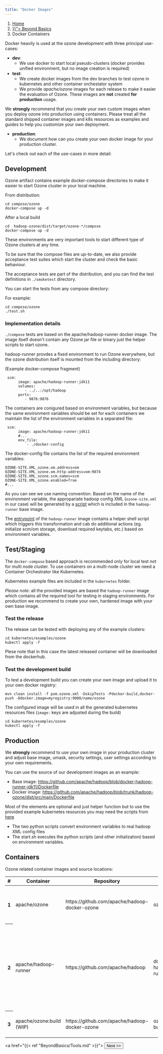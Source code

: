 ```yaml
---
title: "Docker Images"
---
```

<!---
  Licensed to the Apache Software Foundation (ASF) under one or more
  contributor license agreements.  See the NOTICE file distributed with
  this work for additional information regarding copyright ownership.
  The ASF licenses this file to You under the Apache License, Version 2.0
  (the "License"); you may not use this file except in compliance with
  the License.  You may obtain a copy of the License at

      http://www.apache.org/licenses/LICENSE-2.0

  Unless required by applicable law or agreed to in writing, software
  distributed under the License is distributed on an "AS IS" BASIS,
  WITHOUT WARRANTIES OR CONDITIONS OF ANY KIND, either express or implied.
  See the License for the specific language governing permissions and
  limitations under the License.
-->
<nav aria-label="breadcrumb">
  <ol class="breadcrumb">
    <li class="breadcrumb-item"><a href="/">Home</a></li>
     <li class="breadcrumb-item"><a href="{{< ref "BeyondBasics.md" >}}">
        Beyond Basics</a>
    <li class="breadcrumb-item active" aria-current="page">Docker Containers
    </li>
  </ol>
</nav>

Docker heavily is used at the ozone development with three principal use-cases:

* __dev__:
     * We use docker to start local pseudo-clusters (docker provides unified environment, but no image creation is required)
* __test__:
     * We create docker images from the dev branches to test ozone in kubernetes and other container orchestator system
     * We provide _apache/ozone_ images for each release to make it easier the evaluation of Ozone. These images are __not__ created __for production__ usage.

<div class="alert alert-warning" role="alert">
We <b>strongly</b> recommend that you create your own custom images when you
deploy ozone into production using containers. Please treat all the standard
shipped container images and k8s resources as examples and guides to help you
 customize your own deployment.
</div>

* __production__:
     * We document how can you create your own docker image for your production cluster.

Let's check out each of the use-cases in more detail:

## Development

Ozone artifact contains example docker-compose directories to make it easier to start Ozone cluster in your local machine.

From distribution:

```
cd compose/ozone
docker-compose up -d
```

After a local build

```
cd  hadoop-ozone/dist/target/ozone-*/compose
docker-compose up -d
```

These environments are very important tools to start different type of Ozone clusters at any time.

To be sure that the compose files are up-to-date, we also provide acceptance test suites which start the cluster and check the basic behaviour.

The acceptance tests are part of the distribution, and you can find the test definitions in `./smoketest` directory.

You can start the tests from any compose directory:

For example:

```
cd compose/ozone
./test.sh
```

### Implementation details

`./compose` tests are based on the apache/hadoop-runner docker image. The image itself doesn't contain any Ozone jar file or binary just the helper scripts to start ozone.

hadoop-runner provdes a fixed environment to run Ozone everywhere, but the ozone distribution itself is mounted from the including directory:

(Example docker-compose fragment)

```
 scm:
      image: apache/hadoop-runner:jdk11
      volumes:
         - ../..:/opt/hadoop
      ports:
         - 9876:9876

```

The containers are conigured based on environment variables, but because the same environment variables should be set for each containers we maintain the list of the environment variables in a separated file:

```
 scm:
      image: apache/hadoop-runner:jdk11
      #...
      env_file:
          - ./docker-config
```

The docker-config file contains the list of the required environment variables:

```
OZONE-SITE.XML_ozone.om.address=om
OZONE-SITE.XML_ozone.om.http-address=om:9874
OZONE-SITE.XML_ozone.scm.names=scm
OZONE-SITE.XML_ozone.enabled=True
#...
```

As you can see we use naming convention. Based on the name of the environment variable, the appropariate hadoop config XML (`ozone-site.xml` in our case) will be generated by a [script](https://github.com/apache/hadoop/tree/docker-hadoop-runner-latest/scripts) which is included in the `hadoop-runner` base image.

The [entrypoint](https://github.com/apache/hadoop/blob/docker-hadoop-runner-latest/scripts/starter.sh) of the `hadoop-runner` image contains a helper shell script which triggers this transformation and cab do additional actions (eg. initialize scm/om storage, download required keytabs, etc.) based on environment variables.

## Test/Staging

The `docker-compose` based approach is recommended only for local test not for multi node cluster. To use containers on a multi-node cluster we need a Container Orchestrator like Kubernetes.

Kubernetes example files are included in the `kubernetes` folder.

*Please note*: all the provided images are based the `hadoop-runner` image which contains all the required tool for testing in staging environments. For production we recommend to create your own, hardened image with your own base image.

### Test the release

The release can be tested with deploying any of the example clusters:

```
cd kubernetes/examples/ozone
kubectl apply -f
```

Plese note that in this case the latest released container will be downloaded from the dockerhub.

### Test the development build

To test a development build you can create your own image and upload it to your own docker registry:


```
mvn clean install -f pom.ozone.xml -DskipTests -Pdocker-build,docker-push -Ddocker.image=myregistry:9000/name/ozone
```

The configured image will be used in all the generated kubernetes resources files (`image:` keys are adjusted during the build)

```
cd kubernetes/examples/ozone
kubectl apply -f
```

## Production

<div class="alert alert-danger" role="alert">
We <b>strongly</b> recommend to use your own image in your production cluster
and
adjust base image, umask, security settings, user settings according to your own requirements.
</div>

You can use the source of our development images as an example:

 * Base image: https://github.com/apache/hadoop/blob/docker-hadoop-runner-jdk11/Dockerfile
 * Docker image: https://github.com/apache/hadoop/blob/trunk/hadoop-ozone/dist/src/main/Dockerfile

 Most of the elements are optional and just helper function but to use the provided example kubernetes resources you may need the scripts from [here](https://github.com/apache/hadoop/tree/docker-hadoop-runner-jdk11/scripts)

  * The two python scripts convert environment variables to real hadoop XML config files
  * The start.sh executes the python scripts (and other initialization) based on environment variables.

## Containers

Ozone related container images and source locations:


<table class="table table-dark">
  <thead>
    <tr>
      <th scope="col">#</th>
      <th scope="col">Container</th>
      <th scope="col">Repository</th>
      <th scope="col">Base</th>
      <th scope="col">Branch</th>
      <th scope="col">Tags</th>
      <th scope="col">Comments</th>
    </tr>
  </thead>
  <tbody>
    <tr>
      <th scope="row">1</th>
      <td>apache/ozone</td>
      <td>https://github.com/apache/hadoop-docker-ozone</td>
      <td>ozone-... </td>
      <td>hadoop-runner</td>
      <td>0.3.0,0.4.0,0.4.1</td>
      <td>For each Ozone release we create new release tag.</td>
    </tr>
    <tr>
      <th scope="row">2</th>
      <td>apache/hadoop-runner </td>
      <td>https://github.com/apache/hadoop</td>
      <td>docker-hadoop-runner</td>
      <td>centos</td>
      <td>jdk11,jdk8,latest</td>
       <td>This is the base image used for testing Hadoop Ozone.
       This is a set of utilities that make it easy for us run ozone.</td>
    </tr>
    <tr>
      <th scope="row">3</th>
      <td>apache/ozone:build (WIP)</td>
      <td>https://github.com/apache/hadoop-docker-ozone</td>
      <td>ozone-build </td>
      <td> </td>
      <td>TODO: Add more documentation here.</td>
    </tr>
  </tbody>
</table>


<a href="{{< ref "BeyondBasics/Tools.md" >}}"> <button type="button"
class="btn  btn-success btn-lg">Next >></button>